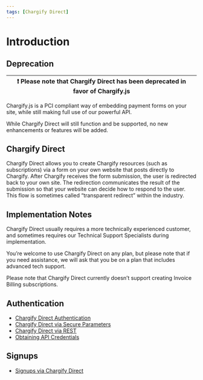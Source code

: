 ```yaml
---
tags: [Chargify Direct]
---
```


# Introduction

## Deprecation

| ❗️  Please note that Chargify Direct has been deprecated in favor of Chargify.js  |
|-----------------------------------------------------------------------------|

Chargify.js is a PCI compliant way of embedding payment forms on your site, while still making full use of our powerful API.

While Chargify Direct will still function and be supported, no new enhancements or features will be added.

## Chargify Direct

Chargify Direct allows you to create Chargify resources (such as subscriptions) via a form on your own website that posts directly to Chargify. After Chargify receives the form submission, the user is redirected back to your own site. The redirection communicates the result of the submission so that your website can decide how to respond to the user. This flow is sometimes called “transparent redirect” within the industry.

## Implementation Notes

Chargify Direct usually requires a more technically experienced customer, and sometimes requires our Technical Support Specialists during implementation. 

You’re welcome to use Chargify Direct on any plan, but please note that if you need assistance, we will ask that you be on a plan that includes advanced tech support.

Please note that Chargify Direct currently doesn’t support creating Invoice Billing subscriptions.

## Authentication

+ [Chargify Direct Authentication](./Authentication.md#chargify-direct)
+ [Chargify Direct via Secure Parameters](./Authentication.md#chargify-direct-via-secure-parameters)
+ [Chargify Direct via REST](./Authentication.md#chargify-direct-via-rest)
+ [Obtaining API Credentials](./Authentication.md#obtaining-credentials)

## Signups

+ [Signups via Chargify Direct](../basics/Signups.md#chargify-direct)
